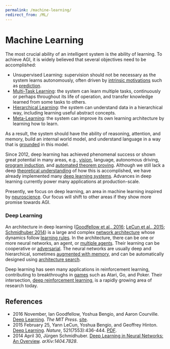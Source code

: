 ```yaml
---
permalink: /machine-learning/
redirect_from: /ML/
---
```

# Machine Learning

The most crucial ability of an intelligent system is the ability of learning. To achieve AGI, it is widely believed that several objectives need to be accomplished:

* Unsupervised Learning: supervision should not be necessary as the system learns autonomously, often driven by [intrinsic motivations](http://realai.org/intrinsic-motivation) such as [prediction](http://realai.org/predictive-learning/).
* [Multi-Task Learning](http://realai.org/multi-task-learning/): the system can learn multiple tasks, continuously or perhaps throughout its life of operation, and transfer knowledge learned from some tasks to others.
* [Hierarchical Learning](http://realai.org/hierarchical-learning/): the system can understand data in a hierarchical way, including learning useful abstract concepts.
* [Meta-Learning](http://realai.org/meta-learning/): the system can improve its own learning architecture by learning how to learn.

As a result, the system should have the ability of reasoning, attention, and memory, build an internal world model, and understand language in a way that is [grounded](http://realai.org/symbol-grounding/) in this model.

Since 2012, deep learning has achieved phenomenal success or shown great potential in many areas, e.g., [vision](http://realai.org/computer-vision/), language, autonomous driving, [program induction](http://realai.org/program-induction/), and [automated theorem proving](http://realai.org/automated-theorem-proving/). Although we still lack a deep [theoretical understanding](http://realai.org/deep-learning-theory/) of how this is accomplished, we have already implemented many [deep learning systems](http://realai.org/deep-learning/implementation/). Advances in deep learning currently power many applications at production-scale.

Presently, we focus on deep learning, an area in machine learning inspired by [neuroscience](http://realai.org/background/neuroscience/). Our focus will shift to other areas if they show more promise towards AGI.

### Deep Learning

An architecture in deep learning ([Goodfellow et al., 2016](https://mitpress.mit.edu/books/deep-learning); [LeCun et al., 2015](http://www.nature.com/nature/journal/v521/n7553/full/nature14539.html); [Schmidhuber 2014](https://arxiv.org/abs/1404.7828)) is a large and complex [network architecture](http://realai.org/network-architecture/) whose dynamics follow [learning rules](http://realai.org/learning-rules). In the architecture, there can be one or more neural networks, an agent, or [multiple agents](http://realai.org/multi-agent-learning/). Their learning can be cooperative or [adversarial](http://realai.org/adversarial-learning/). The neural networks are usually deep and hierarchical, sometimes [augmented with memory](http://realai.org/memory-augmented-neural-networks/), and can be automatically designed using [architecture search](http://realai.org/architecture-search/).

Deep learning has seen many applications in reinforcement learning, contributing to breakthroughs in [games](http://realai.org/environments/#games) such as Atari, Go, and Poker. Their intersection, [deep reinforcement learning](http://realai.org/http://realai.org/deep-reinforcement-learning/), is a rapidly growing area of research today.

## References

* 2016 November, Ian Goodfellow, Yoshua Bengio, and Aaron Courville. [Deep Learning](https://mitpress.mit.edu/books/deep-learning). *The MIT Press*. [site](http://www.deeplearningbook.org/).
* 2015 February 25, Yann LeCun,	Yoshua Bengio, and Geoffrey Hinton. [Deep Learning](http://www.nature.com/nature/journal/v521/n7553/full/nature14539.html). *Nature*, 521(7553):436-444. [PDF](https://www.cs.toronto.edu/~hinton/absps/NatureDeepReview.pdf).
* 2014 April 30, Jürgen Schmidhuber. [Deep Learning in Neural Networks: An Overview](https://arxiv.org/abs/1404.7828). *arXiv:1404.7828*.

